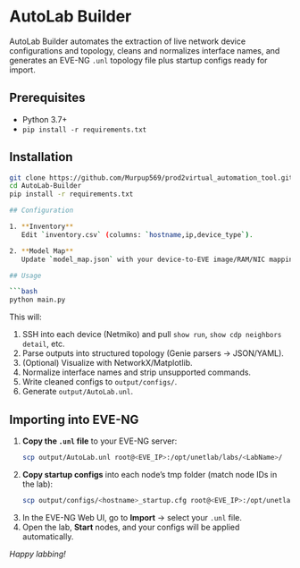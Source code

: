 # AutoLab Builder

AutoLab Builder automates the extraction of live network device configurations and topology, cleans and normalizes interface names, and generates an EVE-NG `.unl` topology file plus startup configs ready for import.

## Prerequisites

- Python 3.7+
- `pip install -r requirements.txt`

## Installation

```bash
git clone https://github.com/Murpup569/prod2virtual_automation_tool.git
cd AutoLab-Builder
pip install -r requirements.txt

## Configuration

1. **Inventory**  
   Edit `inventory.csv` (columns: `hostname,ip,device_type`).

2. **Model Map**  
   Update `model_map.json` with your device-to-EVE image/RAM/NIC mappings.

## Usage

```bash
python main.py
```

This will:

1. SSH into each device (Netmiko) and pull `show run`, `show cdp neighbors detail`, etc.  
2. Parse outputs into structured topology (Genie parsers → JSON/YAML).  
3. (Optional) Visualize with NetworkX/Matplotlib.  
4. Normalize interface names and strip unsupported commands.  
5. Write cleaned configs to `output/configs/`.  
6. Generate `output/AutoLab.unl`.

## Importing into EVE-NG

1. **Copy the `.unl` file** to your EVE-NG server:
   ```bash
   scp output/AutoLab.unl root@<EVE_IP>:/opt/unetlab/labs/<LabName>/
   ```
2. **Copy startup configs** into each node’s tmp folder (match node IDs in the lab):
   ```bash
   scp output/configs/<hostname>_startup.cfg root@<EVE_IP>:/opt/unetlab/tmp/0/node-<node_id>/startup-config.cfg
   ```
3. In the EVE-NG Web UI, go to **Import** → select your `.unl` file.  
4. Open the lab, **Start** nodes, and your configs will be applied automatically.

*Happy labbing!*  
```
